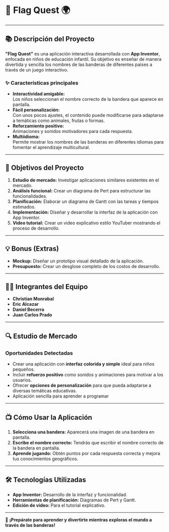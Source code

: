 # **🎨 Flag Quest 🌍**

---

## **📚 Descripción del Proyecto**  
**"Flag Quest"** es una aplicación interactiva desarrollada con **App Inventor**, enfocada en niños de educación infantil. Su objetivo es enseñar de manera divertida y sencilla los nombres de las banderas de diferentes países a través de un juego interactivo.  

### **✨ Características principales**  
- **Interactividad amigable:**  
  Los niños seleccionan el nombre correcto de la bandera que aparece en pantalla.  
- **Fácil personalización:**  
  Con unos pocos ajustes, el contenido puede modificarse para adaptarse a temáticas como animales, frutas o formas.  
- **Reforzamiento positivo:**  
  Animaciones y sonidos motivadores para cada respuesta.  
- **Multiidioma:**  
  Permite mostrar los nombres de las banderas en diferentes idiomas para fomentar el aprendizaje multicultural.  

---

## **🎯 Objetivos del Proyecto**  
1. **Estudio de mercado:** Investigar aplicaciones similares existentes en el mercado.  
2. **Análisis funcional:** Crear un diagrama de Pert para estructurar las funcionalidades.  
3. **Planificación:** Elaborar un diagrama de Gantt con las tareas y tiempos estimados.  
4. **Implementación:** Diseñar y desarrollar la interfaz de la aplicación con App Inventor.  
5. **Video tutorial:** Crear un video explicativo estilo YouTuber mostrando el proceso de desarrollo.  

---

## **💡 Bonus (Extras)**  
- **Mockup:** Diseñar un prototipo visual detallado de la aplicación.  
- **Presupuesto:** Crear un desglose completo de los costos de desarrollo.  

---

## **👨‍💻 Integrantes del Equipo**  
- **Christian Monrabal**  
- **Eric Alcazar**  
- **Daniel Becerra**  
- **Juan Carlos Prado**  

---

## **🔍 Estudio de Mercado**  
### **Oportunidades Detectadas**  
- Crear una aplicación con **interfaz colorida y simple** ideal para niños pequeños.  
- Incluir **refuerzo positivo** como sonidos y animaciones para motivar a los usuarios.  
- Ofrecer **opciones de personalización** para que pueda adaptarse a diversas temáticas educativas.
- Aplicación sencilla para aprender a programar

---

## **📺 Cómo Usar la Aplicación**  
1. **Selecciona una bandera:** Aparecerá una imagen de una bandera en pantalla.  
2. **Escribe el nombre correcto:** Tendrás que escribir el nombre correcto de la bandera en pantalla.  
3. **Aprende jugando:** Obtén puntos por cada respuesta correcta y mejora tus conocimientos geográficos.  

---

## **🛠️ Tecnologías Utilizadas**  
- **App Inventor:** Desarrollo de la interfaz y funcionalidad.  
- **Herramientas de planificación:** Diagramas de Pert y Gantt.  
- **Edición de video:** Para el tutorial explicativo.  

---

🎉 **¡Prepárate para aprender y divertirte mientras exploras el mundo a través de las banderas!**
